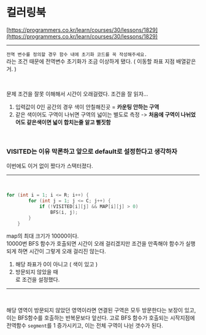 # 컬러링북

[https://programmers.co.kr/learn/courses/30/lessons/1829](https://programmers.co.kr/learn/courses/30/lessons/1829)

---

`전역 변수를 정의할 경우 함수 내에 초기화 코드를 꼭 작성해주세요.`  
라는 조건 때문에 전역변수 초기화가 조금 이상하게 됐다. ( 이동할 좌표 지점 배열같은거. )

<br/>

문제 조건을 잘못 이해해서 시간이 오래걸렸다. 조건을 잘 읽자...

1. 입력값이 0인 공간의 경우 색이 안칠해진곳 = **카운팅 안하는 구역**
2. 같은 색이어도 구역이 나뉘면 구역의 넓이는 별도로 측정 -> **처음에 구역이 나뉘었어도 같은색이면 넓이 합치는줄 알고 뻘짓함**

<br/>   
   
### **VISITED는 이유 막론하고 앞으로 default로 설정한다고 생각하자**   
이번에도 이거 없이 짰다가 스택터졌다.

---

<br/>
   
```cpp
for (int i = 1; i <= R; i++) {
        for (int j = 1; j <= C; j++) {
            if (!VISITED[i][j] && MAP[i][j] > 0)
                BFS(i, j);
        }
    }
```   
   
map의 최대 크기가 10000이다.   
10000번 BFS 함수가 호출되면 시간이 오래 걸리겠지만 조건을 만족해야 함수가 실행되게 하면 시간이 그렇게 오래 걸리진 않는다.   
1. 해당 좌표가 0이 아니고 ( 색이 있고 )   
2. 방문되지 않았을 때   
로 조건을 설정했다.   
   
---
<br/>   
   
해당 영역이 방문되지 않았던 영역이라면 연결된 구역은 모두 방문한다는 보장이 있고, 이는 BFS함수를 호출하는 반복문보다 앞선다. 고로 BFS 함수가 호출되는 시작지점에 전역함수 `segment`를 1 증가시키고, 이는 전체 구역이 나뉜 갯수가 된다.
